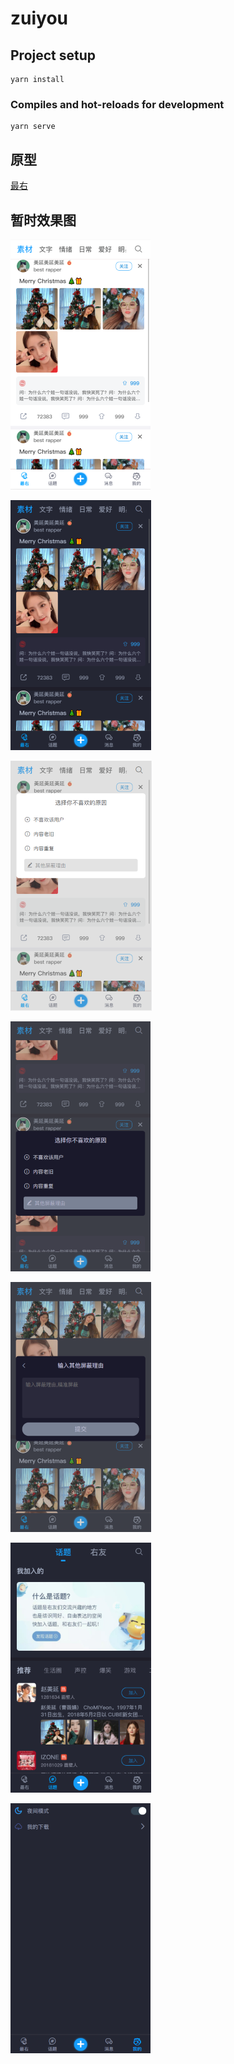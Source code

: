 # zuiyou

## Project setup

```
yarn install
```

### Compiles and hot-reloads for development

```
yarn serve
```

## 原型

[最右](https://h5.izuiyou.com/)

## 暂时效果图

![](static-files/首页1.png)

![](static-files/首页2.png)

![](static-files/首页3.png)

![](static-files/首页5.png)

![](static-files/首页6.png)

![](static-files/话题1.png)

![](static-files/我的.png)
